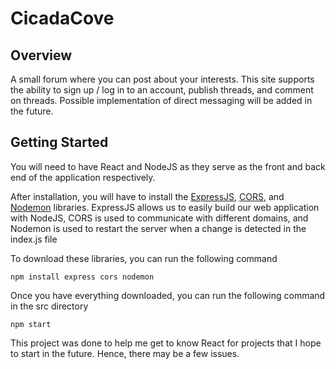 # CicadaCove

## Overview 

A small forum where you can post about your interests. This site supports the ability to sign up / log in to an account, publish threads, and comment on threads. Possible implementation of direct messaging will be added in the future.

## Getting Started

You will need to have React and NodeJS as they serve as the front and back end of the application respectively.

After installation, you will have to install the [ExpressJS](https://expressjs.com/), [CORS](https://www.npmjs.com/package/cors), and [Nodemon](https://www.npmjs.com/package/nodemon) libraries. ExpressJS allows us to easily build our web application with NodeJS, CORS is used to communicate with different domains, and Nodemon is used to restart the server when a change is detected in the index.js file

To download these libraries, you can run the following command

```
npm install express cors nodemon
```

Once you have everything downloaded, you can run the following command in the src directory

```
npm start
```

This project was done to help me get to know React for projects that I hope to start in the future. Hence, there may be a few issues.
